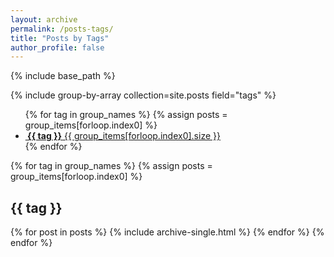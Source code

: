 ```yaml
---
layout: archive
permalink: /posts-tags/
title: "Posts by Tags"
author_profile: false
---
```


{% include base_path %}


{% include group-by-array collection=site.posts field="tags" %}
<ul class="taxonomy__index">
{% for tag in group_names %}
  {% assign posts = group_items[forloop.index0] %}
  <li>
      <a href="#{{ tag }}">
      <span>
        <i class="fas fa-link"></i>
        <strong>&nbsp;{{ tag }}</strong>
      </span>
      <span>{{ group_items[forloop.index0].size }}</span>
      </a>
  </li>
{% endfor %}
</ul>

{% for tag in group_names %}
  {% assign posts = group_items[forloop.index0] %}
  <h2 id="{{ tag }}" class="archive__subtitle">{{ tag }}</h2>
  {% for post in posts %}
    {% include archive-single.html %}
  {% endfor %}
{% endfor %}